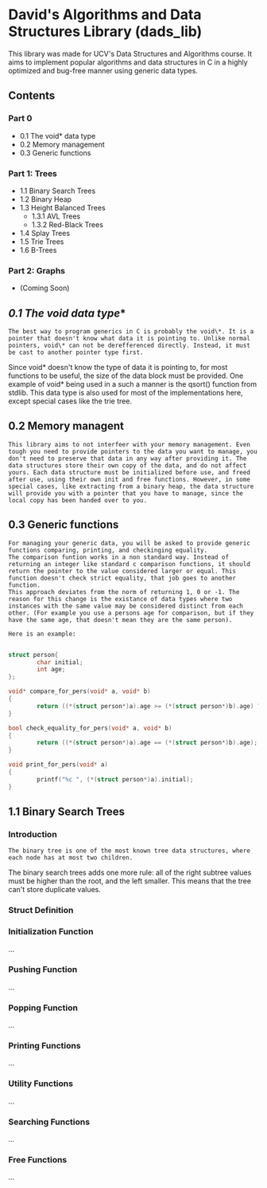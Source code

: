 # **David's Algorithms and Data Structures Library (dads_lib)**

This library was made for UCV's Data Structures and Algorithms course. It aims to implement popular algorithms and data structures in C in a highly optimized and bug-free manner using generic data types.

## **Contents**


### **Part 0**
- 0.1 The void* data type
- 0.2 Memory management
- 0.3 Generic functions

### **Part 1: Trees**
- 1.1 Binary Search Trees
- 1.2 Binary Heap
- 1.3 Height Balanced Trees
  - 1.3.1 AVL Trees
  - 1.3.2 Red-Black Trees
- 1.4 Splay Trees
- 1.5 Trie Trees
- 1.6 B-Trees

### **Part 2: Graphs**
- (Coming Soon)

## **0.1 The void* data type**
	The best way to program generics in C is probably the void\*. It is a pointer that doesn't know what data it is pointing to. Unlike normal pointers, void\* can not be derefferenced directly. Instead, it must be cast to another pointer type first.
 Since void\* doesn't know the type of data it is pointing to, for most functions to be useful, the size of the data block must be provided. One example of void\* being used in a such a manner is the qsort() function from stdlib. This data type is also used for most of the implementations here, except special cases like the trie tree.

## **0.2 Memory managent**
	This library aims to not interfeer with your memory management. Even tough you need to provide pointers to the data you want to manage, you don't need to preserve that data in any way after providing it. The data structures store their own copy of the data, and do not affect yours. Each data structure must be initialized before use, and freed after use, using their own init and free functions. However, in some special cases, like extracting from a binary heap, the data structure will provide you with a pointer that you have to manage, since the local copy has been handed over to you.

## **0.3 Generic functions**
	For managing your generic data, you will be asked to provide generic functions comparing, printing, and checkinging equality.
	The comparison funtion works in a non standard way. Instead of returning an integer like standard c comparison functions, it should return the pointer to the value considered larger or equal. This function doesn't check strict equality, that job goes to another function. 
	This approach deviates from the norm of returning 1, 0 or -1. The reason for this change is the existance of data types where two instances with the same value may be considered distinct from each other. (For example you use a persons age for comparison, but if they have the same age, that doesn't mean they are the same person).

	Here is an example:
```c

struct person{
        char initial;
        int age;
};

void* compare_for_pers(void* a, void* b)
{
        return ((*(struct person*)a).age >= (*(struct person*)b).age) ? a : b;
}

bool check_equality_for_pers(void* a, void* b)
{
        return ((*(struct person*)a).age == (*(struct person*)b).age);
}

void print_for_pers(void* a)
{
        printf("%c ", (*(struct person*)a).initial);
}


```
## **1.1 Binary Search Trees**

### **Introduction**
	The binary tree is one of the most known tree data structures, where each node has at most two children.
The binary search trees adds one more rule: all of the right subtree values must be higher than the root, and the left smaller.  This means that the tree can't store duplicate values.

### **Struct Definition**



### **Initialization Function**
...

### **Pushing Function**
...

### **Popping Function**
...

### **Printing Functions**
...

### **Utility Functions**
...

### **Searching Functions**
...

### **Free Functions**
...

